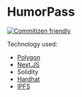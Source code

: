 # HumorPass

[![Commitizen friendly](https://img.shields.io/badge/commitizen-friendly-brightgreen.svg)](http://commitizen.github.io/cz-cli/)

Technology used:

- [Polygon](https://polygon.technology/)
- [Next.JS](https://nextjs.org)
- Solidity
- [Hardhat](https://hardhat.org/)
- [IPFS](https://ipfs.io/)
